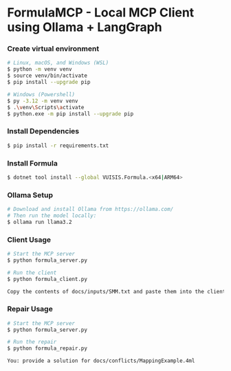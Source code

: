 # FormulaMCP - Local MCP Client using Ollama + LangGraph

### Create virtual environment

```bash
# Linux, macOS, and Windows (WSL)
$ python -m venv venv
$ source venv/bin/activate
$ pip install --upgrade pip

# Windows (Powershell)
$ py -3.12 -m venv venv
$ .\venv\Scripts\activate
$ python.exe -m pip install --upgrade pip
```

### Install Dependencies
```bash
$ pip install -r requirements.txt
```

### Install Formula
```bash
$ dotnet tool install --global VUISIS.Formula.<x64|ARM64> 
```

### Ollama Setup
```bash
# Download and install Ollama from https://ollama.com/
# Then run the model locally:
$ ollama run llama3.2
```

### Client Usage
```bash
# Start the MCP server
$ python formula_server.py
```
```bash
# Run the client
$ python formula_client.py
```
```txt
Copy the contents of docs/inputs/SMM.txt and paste them into the client
```

### Repair Usage
```bash
# Start the MCP server
$ python formula_server.py
```
```bash
# Run the repair
$ python formula_repair.py
```
```txt
You: provide a solution for docs/conflicts/MappingExample.4ml
```